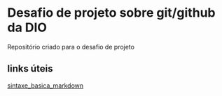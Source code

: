 # Desafio de projeto sobre git/github da DIO
Repositório criado para o desafio de projeto

## links úteis 
[sintaxe_basica_markdown](https://www.markdownguide.org/basic-syntax/)
